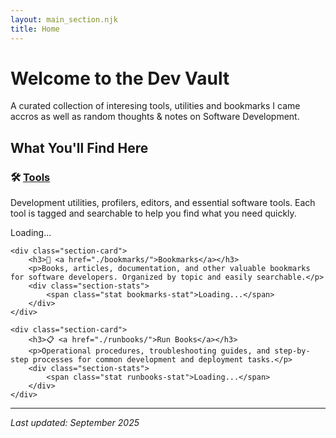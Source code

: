 ```yaml
---
layout: main_section.njk
title: Home
---
```


# Welcome to the Dev Vault

A curated collection of interesing tools, utilities and bookmarks I came accros as well as random thoughts & notes on Software Development.

## What You'll Find Here

<div class="section-cards">
    <div class="section-card">
        <h3>🛠️ <a href="./tools/">Tools</a></h3>
        <p>Development utilities, profilers, editors, and essential software tools. Each tool is tagged and searchable to help you find what you need quickly.</p>
        <div class="section-stats"/>
            <span class="stat tools-stat">Loading...</span>
        </div>
    </div>
    
    <div class="section-card">
        <h3>📖 <a href="./bookmarks/">Bookmarks</a></h3>
        <p>Books, articles, documentation, and other valuable bookmarks for software developers. Organized by topic and easily searchable.</p>
        <div class="section-stats">
            <span class="stat bookmarks-stat">Loading...</span>
        </div>
    </div>

    <div class="section-card">
        <h3>📋 <a href="./runbooks/">Run Books</a></h3>
        <p>Operational procedures, troubleshooting guides, and step-by-step processes for common development and deployment tasks.</p>
        <div class="section-stats">
            <span class="stat runbooks-stat">Loading...</span>
        </div>
    </div>
</div>

<script src="./js/homepage.js"></script>

---

*Last updated: September 2025*

